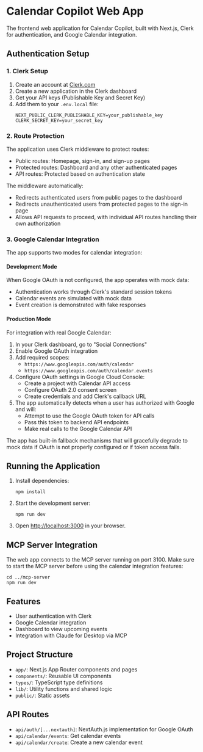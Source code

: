 # Calendar Copilot Web App

The frontend web application for Calendar Copilot, built with Next.js, Clerk for authentication, and Google Calendar integration.

## Authentication Setup

### 1. Clerk Setup

1. Create an account at [Clerk.com](https://clerk.com)
2. Create a new application in the Clerk dashboard
3. Get your API keys (Publishable Key and Secret Key)
4. Add them to your `.env.local` file:
   ```
   NEXT_PUBLIC_CLERK_PUBLISHABLE_KEY=your_publishable_key
   CLERK_SECRET_KEY=your_secret_key
   ```

### 2. Route Protection

The application uses Clerk middleware to protect routes:
- Public routes: Homepage, sign-in, and sign-up pages
- Protected routes: Dashboard and any other authenticated pages
- API routes: Protected based on authentication state

The middleware automatically:
- Redirects authenticated users from public pages to the dashboard
- Redirects unauthenticated users from protected pages to the sign-in page
- Allows API requests to proceed, with individual API routes handling their own authorization

### 3. Google Calendar Integration

The app supports two modes for calendar integration:

#### Development Mode 
When Google OAuth is not configured, the app operates with mock data:
- Authentication works through Clerk's standard session tokens
- Calendar events are simulated with mock data
- Event creation is demonstrated with fake responses

#### Production Mode
For integration with real Google Calendar:

1. In your Clerk dashboard, go to "Social Connections"
2. Enable Google OAuth integration
3. Add required scopes:
   - `https://www.googleapis.com/auth/calendar`
   - `https://www.googleapis.com/auth/calendar.events`
4. Configure OAuth settings in Google Cloud Console:
   - Create a project with Calendar API access
   - Configure OAuth 2.0 consent screen
   - Create credentials and add Clerk's callback URL
5. The app automatically detects when a user has authorized with Google and will:
   - Attempt to use the Google OAuth token for API calls
   - Pass this token to backend API endpoints
   - Make real calls to the Google Calendar API

The app has built-in fallback mechanisms that will gracefully degrade to mock data if OAuth is not properly configured or if token access fails.

## Running the Application

1. Install dependencies:
   ```
   npm install
   ```

2. Start the development server:
   ```
   npm run dev
   ```

3. Open [http://localhost:3000](http://localhost:3000) in your browser.

## MCP Server Integration

The web app connects to the MCP server running on port 3100. Make sure to start the MCP server before using the calendar integration features:

```
cd ../mcp-server
npm run dev
```

## Features

- User authentication with Clerk
- Google Calendar integration
- Dashboard to view upcoming events
- Integration with Claude for Desktop via MCP

## Project Structure

- `app/`: Next.js App Router components and pages
- `components/`: Reusable UI components
- `types/`: TypeScript type definitions
- `lib/`: Utility functions and shared logic
- `public/`: Static assets

## API Routes

- `api/auth/[...nextauth]`: NextAuth.js implementation for Google OAuth
- `api/calendar/events`: Get calendar events
- `api/calendar/create`: Create a new calendar event 